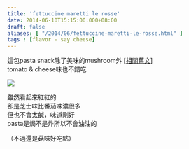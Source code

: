 ```yaml
---
title: 'fettuccine maretti le rosse'
date: 2014-06-10T15:15:00.000+08:00
draft: false
aliases: [ "/2014/06/fettuccine-maretti-le-rosse.html" ]
tags : [flavor - say cheese]
---
```


這包pasta snack除了美味的mushroom外 \[[相關舊文](http://www.hidie.net/2014/05/day2fettuccine-maretti-funghissime.html)\]  
tomato & cheese味也不錯吃  

[![](https://3.bp.blogspot.com/-vEzpva9X0v4/XDNY99QTZLI/AAAAAAAAFDE/WORMlIq415QK80V92mTpsouP93dwehkjwCLcBGAs/s640/118.jpg)](https://3.bp.blogspot.com/-vEzpva9X0v4/XDNY99QTZLI/AAAAAAAAFDE/WORMlIq415QK80V92mTpsouP93dwehkjwCLcBGAs/s1600/118.jpg)

雖然看起來紅紅的  
卻是芝士味比番茄味濃很多  
但也不會太鹹，味道剛好  
pasta是焗不是炸所以不會油油的  
  
（不過還是菇味好吃點）